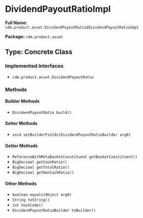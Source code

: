 # DividendPayoutRatioImpl

**Full Name:** `cdm.product.asset.DividendPayoutRatio$DividendPayoutRatioImpl`

**Package:** `cdm.product.asset`

## Type: Concrete Class

### Implemented Interfaces

- `cdm.product.asset.DividendPayoutRatio`

### Methods

#### Builder Methods

- `DividendPayoutRatio build()`

#### Setter Methods

- `void setBuilderFields(DividendPayoutRatioBuilder arg0)`

#### Getter Methods

- `ReferenceWithMetaBasketConstituent getBasketConstituent()`
- `BigDecimal getCashRatio()`
- `BigDecimal getTotalRatio()`
- `BigDecimal getNonCashRatio()`

#### Other Methods

- `boolean equals(Object arg0)`
- `String toString()`
- `int hashCode()`
- `DividendPayoutRatioBuilder toBuilder()`

